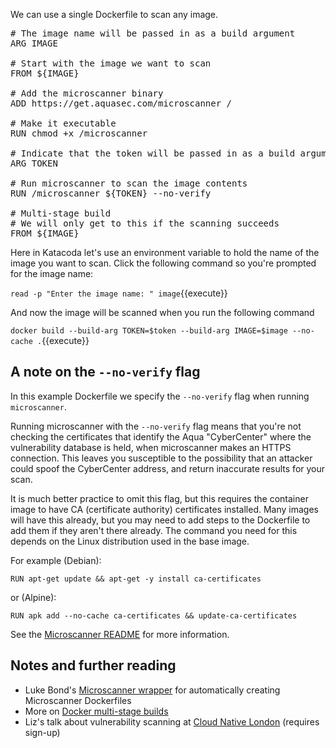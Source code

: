 We can use a single Dockerfile to scan any image.

<pre class="file" data-filename="Dockerfile" data-target="replace">
# The image name will be passed in as a build argument
ARG IMAGE

# Start with the image we want to scan
FROM ${IMAGE}

# Add the microscanner binary
ADD https://get.aquasec.com/microscanner /

# Make it executable
RUN chmod +x /microscanner

# Indicate that the token will be passed in as a build argument
ARG TOKEN

# Run microscanner to scan the image contents
RUN /microscanner ${TOKEN} --no-verify

# Multi-stage build
# We will only get to this if the scanning succeeds
FROM ${IMAGE}
</pre>

Here in Katacoda let's use an environment variable to hold the name of the image you want to scan. Click the following command so you're prompted for the image name:

`read -p "Enter the image name: " image`{{execute}}

And now the image will be scanned when you run the following command

`docker build --build-arg TOKEN=$token --build-arg IMAGE=$image --no-cache .`{{execute}}

## A note on the `--no-verify` flag

In this example Dockerfile we specify the `--no-verify` flag when running `microscanner`. 

Running microscanner with the `--no-verify` flag means that you're not checking the certificates that identify the Aqua "CyberCenter" where the vulnerability database is held, when microscanner makes an HTTPS connection. This leaves you susceptible to the possibility that an attacker could spoof the CyberCenter address, and return inaccurate results for your scan. 

It is much better practice to omit this flag, but this requires the container image to have CA (certificate authority) certificates installed. Many images will have this already, but you may need to add steps to the Dockerfile to add them if they aren't there already. The command you need for this depends on the Linux distribution used in the base image. 

For example (Debian):

`RUN apt-get update && apt-get -y install ca-certificates`

or (Alpine):

`RUN apk add --no-cache ca-certificates && update-ca-certificates`

See the [Microscanner README](https://github.com/aquasecurity/microscanner/blob/master/README.md) for more information.

## Notes and further reading

* Luke Bond's [Microscanner wrapper](https://github.com/lukebond/microscanner-wrapper) for automatically creating Microscanner Dockerfiles
* More on [Docker multi-stage builds](https://docs.docker.com/develop/develop-images/multistage-build/)
* Liz's talk about vulnerability scanning at [Cloud Native London](https://beta.skillsmatter.com/skillscasts/11727-what-s-so-hard-about-container-vulnerability-scanning) (requires sign-up)
